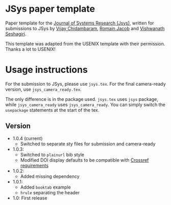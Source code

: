 # JSys paper template

Paper template for the [Journal of Systems Research (Jsys)](http://jsysr.org/), written for submissions to
JSys by [Vijay Chidambaram](https://www.cs.utexas.edu/~vijay/), [Romain Jacob](https://www.romainjacob.net/)
and [Vishwanath Seshagiri](https://vish.systems/).

This template was adapted from the USENIX template with their permission. Thanks a lot to USENIX!

# Usage instructions

For the submission to JSys, please use `jsys.tex`. For the final camera-ready version, use `jsys_camera_ready.tex`. 

The only difference is in the package used. `jsys.tex` uses `jsys` package, while `jsys_camera_ready` uses `jsys_camera_ready`. You can simply switch the `usepackage` statements at the start of the tex. 

## Version

+ 1.0.4 (current)
  + Switched to separate sty files for submission and camera-ready
+ 1.0.3: 
  + Switched to `plainurl` bib style
  + Modified DOI display defaults to be compatible with [Crossref requirements](https://www.crossref.org/display-guidelines/)
+ 1.0.2:
  + Added missing dependency
+ 1.0.1:
  + Added `booktab` example
  + `hrule` separating the header
+ 1.0: First release
